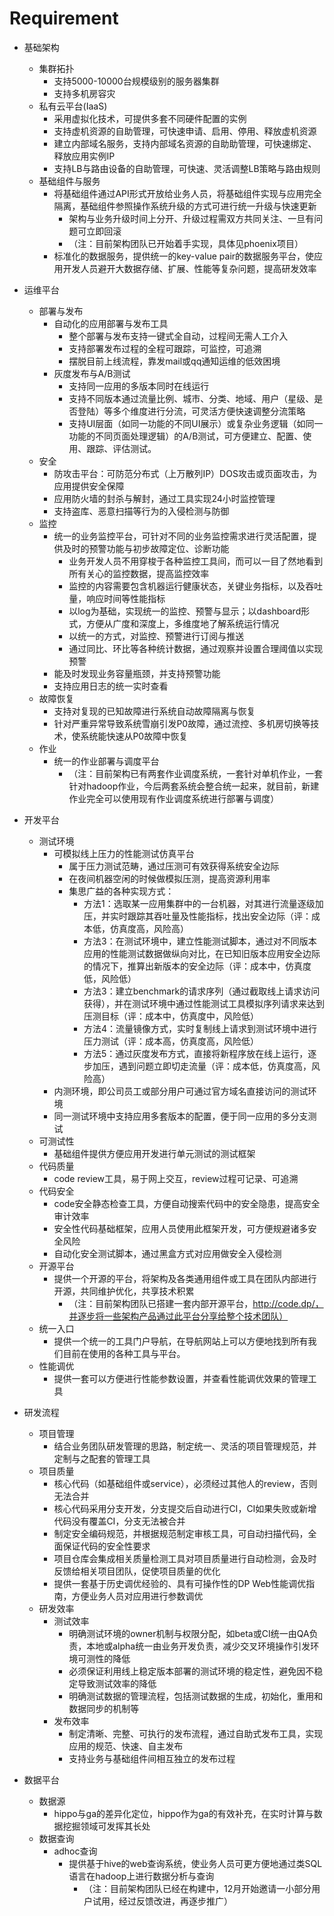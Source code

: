 Requirement
===========

* 基础架构
	* 集群拓扑
		* 支持5000-10000台规模级别的服务器集群
		* 支持多机房容灾
	* 私有云平台(IaaS)
		* 采用虚拟化技术，可提供多套不同硬件配置的实例
		* 支持虚机资源的自助管理，可快速申请、启用、停用、释放虚机资源
		* 建立内部域名服务，支持内部域名资源的自助助管理，可快速绑定、释放应用实例IP
		* 支持LB与路由设备的自助管理，可快速、灵活调整LB策略与路由规则
	* 基础组件与服务
		* 将基础组件通过API形式开放给业务人员，将基础组件实现与应用完全隔离，基础组件参照操作系统升级的方式可进行统一升级与快速更新
			* 架构与业务升级时间上分开、升级过程需双方共同关注、一旦有问题可立即回滚
			* （注：目前架构团队已开始着手实现，具体见phoenix项目）
		* 标准化的数据服务，提供统一的key-value pair的数据服务平台，使应用开发人员避开大数据存储、扩展、性能等复杂问题，提高研发效率

* 运维平台
	* 部署与发布
		* 自动化的应用部署与发布工具
			* 整个部署与发布支持一键式全自动，过程间无需人工介入
			* 支持部署发布过程的全程可跟踪，可监控，可追溯
			* 摆脱目前上线流程，靠发mail或qq通知运维的低效困境
		* 灰度发布与A/B测试
			* 支持同一应用的多版本同时在线运行
			* 支持不同版本通过流量比例、城市、分类、地域、用户（星级、是否登陆）等多个维度进行分流，可灵活方便快速调整分流策略
			* 支持UI层面（如同一功能的不同UI展示）或复杂业务逻辑（如同一功能的不同页面处理逻辑）的A/B测试，可方便建立、配置、使用、跟踪、评估测试。
	* 安全
		* 防攻击平台：可防范分布式（上万散列IP）DOS攻击或页面攻击，为应用提供安全保障
		* 应用防火墙的封杀与解封，通过工具实现24小时监控管理
		* 支持盗库、恶意扫描等行为的入侵检测与防御
	* 监控
		* 统一的业务监控平台，可针对不同的业务监控需求进行灵活配置，提供及时的预警功能与初步故障定位、诊断功能
			* 业务开发人员不用穿梭于各种监控工具间，而可以一目了然地看到所有关心的监控数据，提高监控效率
			* 监控的内容需要包含机器运行健康状态，关键业务指标，以及吞吐量，响应时间等性能指标
			* 以log为基础，实现统一的监控、预警与显示；以dashboard形式，方便从广度和深度上，多维度地了解系统运行情况
			* 以统一的方式，对监控、预警进行订阅与推送
			* 通过同比、环比等各种统计数据，通过观察并设置合理阈值以实现预警
		* 能及时发现业务容量瓶颈，并支持预警功能
		* 支持应用日志的统一实时查看	   
	* 故障恢复
		* 支持对复现的已知故障进行系统自动故障隔离与恢复
		* 针对严重异常导致系统雪崩引发P0故障，通过流控、多机房切换等技术，使系统能快速从P0故障中恢复
	* 作业
		* 统一的作业部署与调度平台
			* （注：目前架构已有两套作业调度系统，一套针对单机作业，一套针对hadoop作业，今后两套系统会整合统一起来，就目前，新建作业完全可以使用现有作业调度系统进行部署与调度）	    

* 开发平台
	* 测试环境
		* 可模拟线上压力的性能测试仿真平台
			* 属于压力测试范畴，通过压测可有效获得系统安全边际
			* 在夜间机器空闲的时候做模拟压测，提高资源利用率
			* 集思广益的各种实现方式：
				* 方法1：选取某一应用集群中的一台机器，对其进行流量逐级加压，并实时跟踪其吞吐量及性能指标，找出安全边际（评：成本低，仿真度高，风险高）
				* 方法3：在测试环境中，建立性能测试脚本，通过对不同版本应用的性能测试数据做纵向对比，在已知旧版本应用安全边际的情况下，推算出新版本的安全边际（评：成本中，仿真度低，风险低）
				* 方法3：建立benchmark的请求序列（通过截取线上请求访问获得），并在测试环境中通过性能测试工具模拟序列请求来达到压测目标（评：成本中，仿真度中，风险低）
				* 方法4：流量镜像方式，实时复制线上请求到测试环境中进行压力测试（评：成本高，仿真度高，风险低）
				* 方法5：通过灰度发布方式，直接将新程序放在线上运行，逐步加压，遇到问题立即切走流量（评：成本低，仿真度高，风险高）
		* 内测环境，即公司员工或部分用户可通过官方域名直接访问的测试环境
		* 同一测试环境中支持应用多套版本的配置，便于同一应用的多分支测试
	* 可测试性
		* 基础组件提供方便应用开发进行单元测试的测试框架
	* 代码质量
		* code review工具，易于网上交互，review过程可记录、可追溯
	* 代码安全
		* code安全静态检查工具，方便自动搜索代码中的安全隐患，提高安全审计效率
		* 安全性代码基础框架，应用人员使用此框架开发，可方便规避诸多安全风险
		* 自动化安全测试脚本，通过黑盒方式对应用做安全入侵检测
	* 开源平台
		* 提供一个开源的平台，将架构及各类通用组件或工具在团队内部进行开源，共同维护优化，共享技术积累
			* （注：目前架构团队已搭建一套内部开源平台，http://code.dp/，并逐步将一些架构产品通过此平台分享给整个技术团队）
	* 统一入口
		* 提供一个统一的工具门户导航，在导航网站上可以方便地找到所有我们目前在使用的各种工具与平台。
	* 性能调优
		* 提供一套可以方便进行性能参数设置，并查看性能调优效果的管理工具

* 研发流程
	* 项目管理
		* 结合业务团队研发管理的思路，制定统一、灵活的项目管理规范，并定制与之配套的管理工具
	* 项目质量
		* 核心代码（如基础组件或service），必须经过其他人的review，否则无法合并
		* 核心代码采用分支开发，分支提交后自动进行CI，CI如果失败或新增代码没有覆盖CI，分支无法被合并
		* 制定安全编码规范，并根据规范制定审核工具，可自动扫描代码，全面保证代码的安全性要求
		* 项目仓库会集成相关质量检测工具对项目质量进行自动检测，会及时反馈给相关项目团队，促使项目质量的优化
		* 提供一套基于历史调优经验的、具有可操作性的DP Web性能调优指南，方便业务人员对应用进行参数调优
	* 研发效率
		* 测试效率
			* 明确测试环境的owner机制与权限分配，如beta或CI统一由QA负责，本地或alpha统一由业务开发负责，减少交叉环境操作引发环境可测性的降低
			* 必须保证利用线上稳定版本部署的测试环境的稳定性，避免因不稳定导致测试效率的降低
			* 明确测试数据的管理流程，包括测试数据的生成，初始化，重用和数据同步的机制等
		* 发布效率
			* 制定清晰、完整、可执行的发布流程，通过自助式发布工具，实现应用的规范、快速、自主发布
			* 支持业务与基础组件间相互独立的发布过程

* 数据平台
	* 数据源
		* hippo与ga的差异化定位，hippo作为ga的有效补充，在实时计算与数据挖掘领域可发挥其长处
	* 数据查询
		* adhoc查询
			* 提供基于hive的web查询系统，使业务人员可更方便地通过类SQL语言在hadoop上进行数据分析与查询
				* （注：目前架构团队已经在构建中，12月开始邀请一小部分用户试用，经过反馈改进，再逐步推广）




